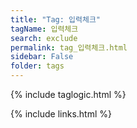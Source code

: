 ```yaml
---
title: "Tag: 입력체크"
tagName: 입력체크
search: exclude
permalink: tag_입력체크.html
sidebar: False
folder: tags
---
```

{% include taglogic.html %}

{% include links.html %}

